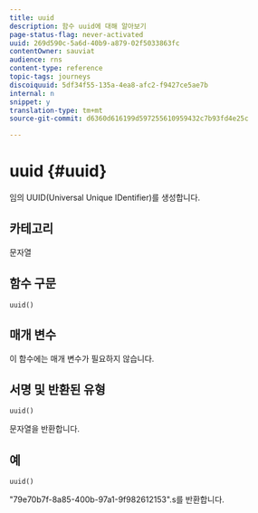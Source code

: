 ```yaml
---
title: uuid
description: 함수 uuid에 대해 알아보기
page-status-flag: never-activated
uuid: 269d590c-5a6d-40b9-a879-02f5033863fc
contentOwner: sauviat
audience: rns
content-type: reference
topic-tags: journeys
discoiquuid: 5df34f55-135a-4ea8-afc2-f9427ce5ae7b
internal: n
snippet: y
translation-type: tm+mt
source-git-commit: d6360d616199d597255610959432c7b93fd4e25c

---
```



# uuid {#uuid}

임의 UUID(Universal Unique IDentifier)를 생성합니다.

## 카테고리

문자열

## 함수 구문

`uuid()`

## 매개 변수

이 함수에는 매개 변수가 필요하지 않습니다.

## 서명 및 반환된 유형

`uuid()`

문자열을 반환합니다.

## 예

`uuid()`

&quot;79e70b7f-8a85-400b-97a1-9f982612153&quot;.s를 반환합니다.
